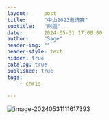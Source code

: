 ```yaml
---
layout:     post
title:      "中山2023邀请赛"
subtitle:   "刷题"
date:       2024-05-31 17:00:00
author:     "Sage"
header-img: ""
header-style: text
hidden: true
catalog: true
published: true
tags:
    - chris

---
```


![image-20240531111617393](https://mmbiz.qpic.cn/mmbiz_jpg/pkc1TPJBmLOneNG0x7tibgvMMD9Fm84yGvic9kL5KTYDkVFFzibdiblZvbRLiaTSjHTcNNPn259n6pUhDGlnFS7E00Q/640?wx_fmt=jpeg&tp=wxpic&wxfrom=5&wx_lazy=1&wx_co=1)
